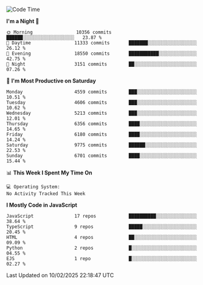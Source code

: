 <!--START_SECTION:waka-->
![Code Time](http://img.shields.io/badge/Code%20Time-3%2C498%20hrs%2059%20mins-blue)

**I'm a Night 🦉** 

```text
🌞 Morning                10356 commits       ██████░░░░░░░░░░░░░░░░░░░   23.87 % 
🌆 Daytime                11333 commits       ███████░░░░░░░░░░░░░░░░░░   26.12 % 
🌃 Evening                18550 commits       ███████████░░░░░░░░░░░░░░   42.75 % 
🌙 Night                  3151 commits        ██░░░░░░░░░░░░░░░░░░░░░░░   07.26 % 
```
📅 **I'm Most Productive on Saturday** 

```text
Monday                   4559 commits        ███░░░░░░░░░░░░░░░░░░░░░░   10.51 % 
Tuesday                  4606 commits        ███░░░░░░░░░░░░░░░░░░░░░░   10.62 % 
Wednesday                5213 commits        ███░░░░░░░░░░░░░░░░░░░░░░   12.01 % 
Thursday                 6356 commits        ████░░░░░░░░░░░░░░░░░░░░░   14.65 % 
Friday                   6180 commits        ████░░░░░░░░░░░░░░░░░░░░░   14.24 % 
Saturday                 9775 commits        ██████░░░░░░░░░░░░░░░░░░░   22.53 % 
Sunday                   6701 commits        ████░░░░░░░░░░░░░░░░░░░░░   15.44 % 
```


📊 **This Week I Spent My Time On** 

```text
💻 Operating System: 
No Activity Tracked This Week
```

**I Mostly Code in JavaScript** 

```text
JavaScript               17 repos            ██████████░░░░░░░░░░░░░░░   38.64 % 
TypeScript               9 repos             █████░░░░░░░░░░░░░░░░░░░░   20.45 % 
HTML                     4 repos             ██░░░░░░░░░░░░░░░░░░░░░░░   09.09 % 
Python                   2 repos             █░░░░░░░░░░░░░░░░░░░░░░░░   04.55 % 
EJS                      1 repo              █░░░░░░░░░░░░░░░░░░░░░░░░   02.27 % 
```




 Last Updated on 10/02/2025 22:18:47 UTC
<!--END_SECTION:waka-->

<!--
**likaiqiang/likaiqiang** is a ✨ _special_ ✨ repository because its `README.md` (this file) appears on your GitHub profile.

Here are some ideas to get you started:

- 🔭 I’m currently working on ...
- 🌱 I’m currently learning ...
- 👯 I’m looking to collaborate on ...
- 🤔 I’m looking for help with ...
- 💬 Ask me about ...
- 📫 How to reach me: ...
- 😄 Pronouns: ...
- ⚡ Fun fact: ...
-->
